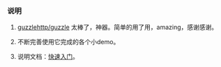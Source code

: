 ### 说明

1. [guzzlehttp/guzzle](https://github.com/guzzle/guzzle) 太棒了，神器。简单的用了用，amazing，感谢感谢。

2. 不断完善使用它完成的各个小demo。

3. 说明文档：[快速入门](http://guzzle-cn.readthedocs.io/zh_CN/latest/quickstart.html)。